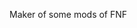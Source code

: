 Maker of some mods of FNF


<!---
Dar8DEV/Dar8DEV is a ✨ special ✨ repository because its `README.md` (this file) appears on your GitHub profile.
You can click the Preview link to take a look at your changes.
--->
